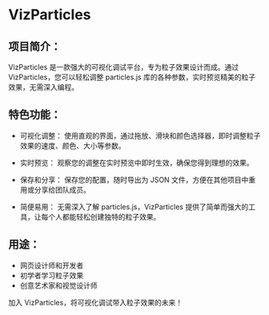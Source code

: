 # VizParticles

## 项目简介：

VizParticles 是一款强大的可视化调试平台，专为粒子效果设计而成。通过 VizParticles，您可以轻松调整 particles.js 库的各种参数，实时预览精美的粒子效果，无需深入编程。

## 特色功能：

-   可视化调整： 使用直观的界面，通过拖放、滑块和颜色选择器，即时调整粒子效果的速度、颜色、大小等参数。

-   实时预览： 观察您的调整在实时预览中即时生效，确保您得到理想的效果。

-   保存和分享： 保存您的配置，随时导出为 JSON 文件，方便在其他项目中重用或分享给团队成员。

-   简便易用： 无需深入了解 particles.js，VizParticles 提供了简单而强大的工具，让每个人都能轻松创建独特的粒子效果。

## 用途：

-   网页设计师和开发者
-   初学者学习粒子效果
-   创意艺术家和视觉设计师

加入 VizParticles，将可视化调试带入粒子效果的未来！

